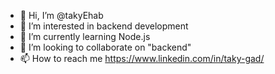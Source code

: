 - 👋 Hi, I’m @takyEhab
- 👀 I’m interested in backend development 
- 🌱 I’m currently learning Node.js 
- 💞️ I’m looking to collaborate on "backend"
- 📫 How to reach me https://www.linkedin.com/in/taky-gad/

<!---
takyEhab/takyEhab is a ✨ special ✨ repository because its `README.md` (this file) appears on your GitHub profile.
You can click the Preview link to take a look at your changes.
--->
